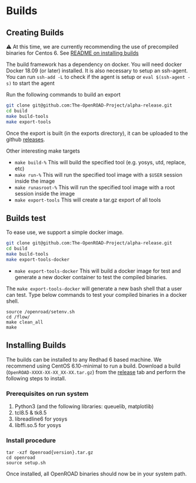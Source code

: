 # Builds

## Creating Builds
:warning: At this time, we are currently recommending the use of precompiled binaries for Centos 6. See [README on installing builds](#installing-builds)

The build framework has a dependency on docker. You will need docker Docker 18.09 (or later) installed. It is also necessary to setup an ssh-agent. You can run `ssh-add -L` to check if the agent is setup or `eval $(ssh-agent -s)` to start the agent

Run the following commands to build an export
```bash
git clone git@github.com:The-OpenROAD-Project/alpha-release.git
cd build
make build-tools
make export-tools
```

Once the export is built (in the exports directory), it can be uploaded to the github [releases](https://github.com/The-OpenROAD-Project/alpha-release/releases).

Other interesting make targets

- `make build-%` This will build the specified tool (e.g. yosys, utd, replace, etc)
- `make run-%` This will run the specified tool image with a `$USER` session inside the image
- `make runasroot-%` This will run the specified tool image with a root session inside the image
- `make export-tools` This will create a tar.gz export of all tools

## Builds test
To ease use, we support a simple docker image.
```bash
git clone git@github.com:The-OpenROAD-Project/alpha-release.git
cd build
make build-tools
make export-tools-docker
```
- `make export-tools-docker` This will build a docker image for test and generate a new docker container to test the compiled binaries.

The `make export-tools-docker` will generate a new bash shell that a user can test.
Type below commands to test your compiled binaries in a docker shell.
```scl enable rh-python35 bash
source /openroad/setenv.sh
cd /flow/
make clean_all
make
```


## Installing Builds
The builds can be installed to any Redhad 6 based machine. We recommend using CentOS 6.10-minimal to run a build.
Download a build (`OpenROAD-XXXX-XX-XX_XX-XX.tar.gz`) from the [release](https://github.com/The-OpenROAD-Project/alpha-release/releases) tab and perform the following steps to install.

### Prerequisites on run system
1. Python3 (and the following libraries: queuelib, matplotlib)
1. tcl8.5 & tk8.5
1. libreadline6 for yosys
1. libffi.so.5 for yosys

### Install procedure
```
tar -xzf Openroad{version}.tar.gz
cd openroad
source setup.sh
```
Once installed, all OpenROAD binaries should now be in your system path.
